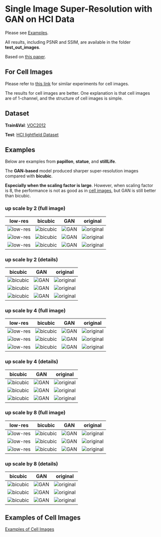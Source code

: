 # Single Image Super-Resolution with GAN on HCI Data

Please see [Examples](#Examples).

All results, including PSNR and SSIM, are available in the folder **test_out_images**.

Based on [this paper](http://openaccess.thecvf.com/content_cvpr_2017/papers/Ledig_Photo-Realistic_Single_Image_CVPR_2017_paper.pdf).

## For Cell Images

Please refer to [this link](https://zhaopku.github.io/sr.html) for similar experiments for cell images. 

The results for cell images are better. One explanation is that cell images are of 1-channel, and the structure of
cell images is simple.

## Dataset

**Train&Val**: [VOC2012](http://host.robots.ox.ac.uk/pascal/VOC/voc2012/)

**Test**: [HCI lightfield Dataset](http://lightfieldgroup.iwr.uni-heidelberg.de/?page_id=713)
        
## Examples

Below are examples from **papillon**, **statue**, and **stillLife**. 

The **GAN-based** model produced sharper super-resolution images compared with **bicubic**. 

**Especially when the scaling factor is large**. However, when scaling factor is 8, the performance is not as good
as in [cell images](https://zhaopku.github.io/sr.html), but GAN is still better than bicubic.

### up scale by 2 (full image)

**low-res**   |  **bicubic** | **GAN** | **original**
:-------------------------:|:-------------------------:|:-------------------------:|:-------------------------:
![low-res](test_out_images/papillon/up_2/index_0_lr.jpg)  |  ![bicubic](test_out_images/papillon/up_2/index_0_bi.jpg) |  ![GAN](test_out_images/papillon/up_2/index_0_sr.jpg)|  ![original](test_out_images/papillon/up_2/index_0_hr.jpg)
![low-res](test_out_images/statue/up_2/index_0_lr.jpg)  |  ![bicubic](test_out_images/statue/up_2/index_0_bi.jpg) |  ![GAN](test_out_images/statue/up_2/index_0_sr.jpg)|  ![original](test_out_images/statue/up_2/index_0_hr.jpg)
![low-res](test_out_images/stillLife/up_2/index_0_lr.jpg)  |  ![bicubic](test_out_images/stillLife/up_2/index_0_bi.jpg) |  ![GAN](test_out_images/stillLife/up_2/index_0_sr.jpg)|  ![original](test_out_images/stillLife/up_2/index_0_hr.jpg)

### up scale by 2 (details)

 **bicubic** | **GAN** | **original**
:-------------------------:|:-------------------------:|:-------------------------:
![bicubic](test_out_images/papillon/up_2/cr_index_0_bi.jpg) |  ![GAN](test_out_images/papillon/up_2/cr_index_0_sr.jpg)|  ![original](test_out_images/papillon/up_2/cr_index_0_hr.jpg)
![bicubic](test_out_images/statue/up_2/cr_index_0_bi.jpg) |  ![GAN](test_out_images/statue/up_2/cr_index_0_sr.jpg)|  ![original](test_out_images/statue/up_2/cr_index_0_hr.jpg)
![bicubic](test_out_images/stillLife/up_2/cr_index_0_bi.jpg) |  ![GAN](test_out_images/stillLife/up_2/cr_index_0_sr.jpg)|  ![original](test_out_images/stillLife/up_2/cr_index_0_hr.jpg)


### up scale by 4 (full image)

**low-res**   |  **bicubic** | **GAN** | **original**
:-------------------------:|:-------------------------:|:-------------------------:|:-------------------------:
![low-res](test_out_images/papillon/up_4/index_0_lr.jpg)  |  ![bicubic](test_out_images/papillon/up_4/index_0_bi.jpg) |  ![GAN](test_out_images/papillon/up_4/index_0_sr.jpg)|  ![original](test_out_images/papillon/up_4/index_0_hr.jpg)
![low-res](test_out_images/statue/up_4/index_0_lr.jpg)  |  ![bicubic](test_out_images/statue/up_4/index_0_bi.jpg) |  ![GAN](test_out_images/statue/up_4/index_0_sr.jpg)|  ![original](test_out_images/statue/up_4/index_0_hr.jpg)
![low-res](test_out_images/stillLife/up_4/index_0_lr.jpg)  |  ![bicubic](test_out_images/stillLife/up_4/index_0_bi.jpg) |  ![GAN](test_out_images/stillLife/up_4/index_0_sr.jpg)|  ![original](test_out_images/stillLife/up_4/index_0_hr.jpg)

### up scale by 4 (details)


 **bicubic** | **GAN** | **original**
:-------------------------:|:-------------------------:|:-------------------------:
![bicubic](test_out_images/papillon/up_4/cr_index_0_bi.jpg) |  ![GAN](test_out_images/papillon/up_4/cr_index_0_sr.jpg)|  ![original](test_out_images/papillon/up_4/cr_index_0_hr.jpg)
![bicubic](test_out_images/statue/up_4/cr_index_0_bi.jpg) |  ![GAN](test_out_images/statue/up_4/cr_index_0_sr.jpg)|  ![original](test_out_images/statue/up_4/cr_index_0_hr.jpg)
![bicubic](test_out_images/stillLife/up_4/cr_index_0_bi.jpg) |  ![GAN](test_out_images/stillLife/up_4/cr_index_0_sr.jpg)|  ![original](test_out_images/stillLife/up_4/cr_index_0_hr.jpg)

### up scale by 8 (full image)

**low-res**   |  **bicubic** | **GAN** | **original**
:-------------------------:|:-------------------------:|:-------------------------:|:-------------------------:
![low-res](test_out_images/papillon/up_8/index_0_lr.jpg)  |  ![bicubic](test_out_images/papillon/up_8/index_0_bi.jpg) |  ![GAN](test_out_images/papillon/up_8/index_0_sr.jpg)|  ![original](test_out_images/papillon/up_8/index_0_hr.jpg)
![low-res](test_out_images/statue/up_8/index_0_lr.jpg)  |  ![bicubic](test_out_images/statue/up_8/index_0_bi.jpg) |  ![GAN](test_out_images/statue/up_8/index_0_sr.jpg)|  ![original](test_out_images/statue/up_8/index_0_hr.jpg)
![low-res](test_out_images/stillLife/up_8/index_0_lr.jpg)  |  ![bicubic](test_out_images/stillLife/up_8/index_0_bi.jpg) |  ![GAN](test_out_images/stillLife/up_8/index_0_sr.jpg)|  ![original](test_out_images/stillLife/up_8/index_0_hr.jpg)

### up scale by 8 (details)

 **bicubic** | **GAN** | **original**
:-------------------------:|:-------------------------:|:-------------------------:
![bicubic](test_out_images/papillon/up_8/cr_index_0_bi.jpg) |  ![GAN](test_out_images/papillon/up_8/cr_index_0_sr.jpg)|  ![original](test_out_images/papillon/up_8/cr_index_0_hr.jpg)
![bicubic](test_out_images/statue/up_8/cr_index_0_bi.jpg) |  ![GAN](test_out_images/statue/up_8/cr_index_0_sr.jpg)|  ![original](test_out_images/statue/up_8/cr_index_0_hr.jpg)
![bicubic](test_out_images/stillLife/up_8/cr_index_0_bi.jpg) |  ![GAN](test_out_images/stillLife/up_8/cr_index_0_sr.jpg)|  ![original](test_out_images/stillLife/up_8/cr_index_0_hr.jpg)

## Examples of Cell Images

[Examples of Cell Images](https://zhaopku.github.io/sr.html)
